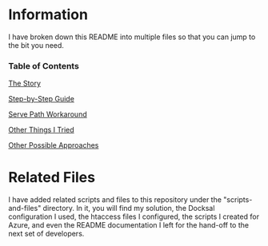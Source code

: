 # Information
I have broken down this README into multiple files so that you can jump to the bit you need.

### Table of Contents
[The Story](Story.md)

[Step-by-Step Guide](Stey-by-Step-Resource-Setup-Guide.md)

[Serve Path Workaround](Serve-Path-Workaround.md)

[Other Things I Tried](Other-Things-I-Tried.md)

[Other Possible Approaches](Other-Possible-Approaches.md)


# Related Files
I have added related scripts and files to this repository under the "scripts-and-files" directory. In it, you will find my solution, the Docksal configuration I used, the htaccess files I configured, the scripts I created for Azure, and even the README documentation I left for the hand-off to the next set of developers.
